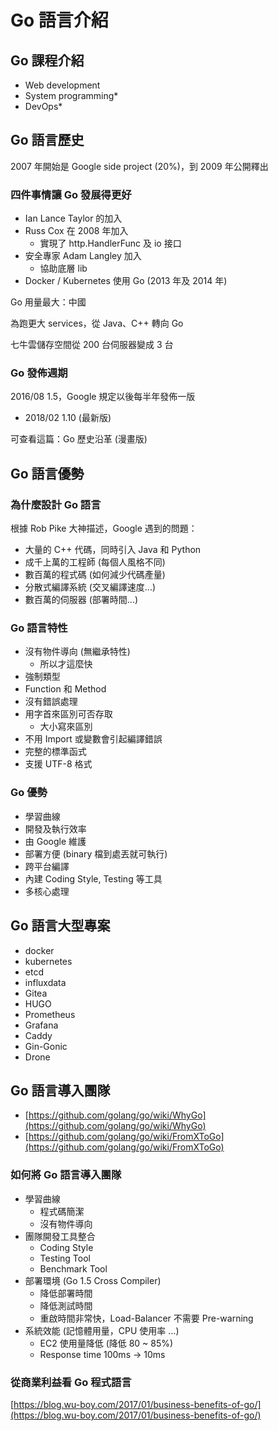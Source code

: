 # Go 語言介紹

## Go 課程介紹

- Web development
- System programming*
- DevOps*

## Go 語言歷史

2007 年開始是 Google side project (20%)，到 2009 年公開釋出

### 四件事情讓 Go 發展得更好

- Ian Lance Taylor 的加入
- Russ Cox 在 2008 年加入
  - 實現了 http.HandlerFunc 及 io 接口
- 安全專家 Adam Langley 加入
  - 協助底層 lib
- Docker / Kubernetes 使用 Go (2013 年及 2014 年)

Go 用量最大：中國

為跑更大 services，從 Java、C++ 轉向 Go

七牛雲儲存空間從 200 台伺服器變成 3 台

### Go 發佈週期

2016/08 1.5，Google 規定以後每半年發佈一版

- 2018/02 1.10 (最新版)

可查看這篇：Go 歷史沿革 (漫畫版)

## Go 語言優勢

### 為什麼設計 Go 語言

根據 Rob Pike 大神描述，Google 遇到的問題：

- 大量的 C++ 代碼，同時引入 Java 和 Python
- 成千上萬的工程師 (每個人風格不同)
- 數百萬的程式碼 (如何減少代碼產量)
- 分散式編譯系統 (交叉編譯速度...)
- 數百萬的伺服器 (部署時間...)

### Go 語言特性

- 沒有物件導向 (無繼承特性)
  - 所以才這麼快
- 強制類型
- Function 和 Method
- 沒有錯誤處理
- 用字首來區別可否存取
  - 大小寫來區別
- 不用 Import 或變數會引起編譯錯誤
- 完整的標準函式
- 支援 UTF-8 格式

### Go 優勢

- 學習曲線
- 開發及執行效率
- 由 Google 維護
- 部署方便 (binary 檔到處丟就可執行)
- 跨平台編譯
- 內建 Coding Style, Testing 等工具
- 多核心處理

## Go 語言大型專案

- docker
- kubernetes
- etcd
- influxdata
- Gitea
- HUGO
- Prometheus
- Grafana
- Caddy
- Gin-Gonic
- Drone

## Go 語言導入團隊

- [https://github.com/golang/go/wiki/WhyGo](https://github.com/golang/go/wiki/WhyGo)
- [https://github.com/golang/go/wiki/FromXToGo](https://github.com/golang/go/wiki/FromXToGo)

### 如何將 Go 語言導入團隊

- 學習曲線
  - 程式碼簡潔
  - 沒有物件導向
- 團隊開發工具整合
  - Coding Style
  - Testing Tool
  - Benchmark Tool
- 部署環境 (Go 1.5 Cross Compiler)
  - 降低部署時間
  - 降低測試時間
  - 重啟時間非常快，Load-Balancer 不需要 Pre-warning
- 系統效能 (記憶體用量，CPU 使用率 ...)
  - EC2 使用量降低 (降低 80 ~ 85%)
  - Response time 100ms -> 10ms

### 從商業利益看 Go 程式語言

[https://blog.wu-boy.com/2017/01/business-benefits-of-go/](https://blog.wu-boy.com/2017/01/business-benefits-of-go/)